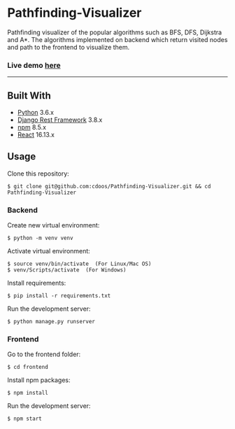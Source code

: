 # Pathfinding-Visualizer
Pathfinding visualizer of the popular algorithms such as BFS, DFS, Dijkstra and A*. 
The algorithms implemented on backend which return visited nodes and path to the frontend to visualize them.

### Live demo [here](http://ec2-13-51-176-98.eu-north-1.compute.amazonaws.com)

---------------

## Built With
- [Python](https://www.python.org/) 3.6.x
- [Django Rest Framework](http://www.django-rest-framework.org/) 3.8.x
- [npm](https://www.npmjs.com) 8.5.x
- [React](https://react.dev) 16.13.x

## Usage

Clone this repository:

```shell
$ git clone git@github.com:cdoos/Pathfinding-Visualizer.git && cd Pathfinding-Visualizer
```
### Backend

Create new virtual environment:

```shell
$ python -m venv venv
```

Activate virtual environment:

```shell
$ source venv/bin/activate  (For Linux/Mac OS)
$ venv/Scripts/activate  (For Windows)
```

Install requirements:

```shell
$ pip install -r requirements.txt
```

Run the development server:

```shell
$ python manage.py runserver
```

### Frontend

Go to the frontend folder:
```shell
$ cd frontend
```

Install npm packages:
```shell
$ npm install
```

Run the development server:
```shell
$ npm start
```





